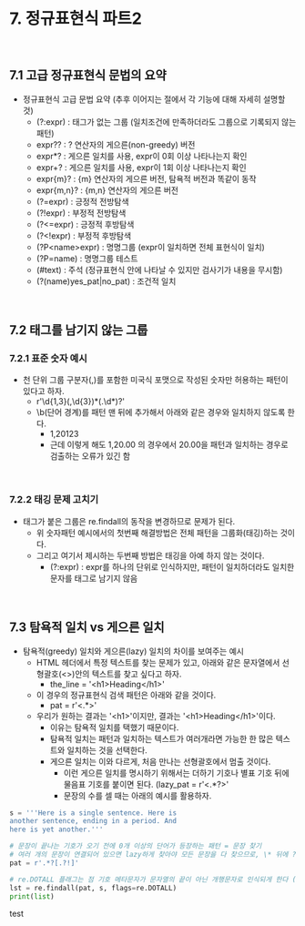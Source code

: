 # 7. 정규표현식 파트2
<br>

## 7.1 고급 정규표현식 문법의 요약
- 정규표현식 고급 문법 요약 (추후 이어지는 절에서 각 기능에 대해 자세히 설명할 것)
  - (?:expr) : 태그가 없는 그룹 (일치조건에 만족하더라도 그룹으로 기록되지 않는 패턴)
  - expr?? : ? 연산자의 게으른(non-greedy) 버전
  - expr*? : 게으른 일치를 사용, expr이 0회 이상 나타나는지 확인
  - expr+? : 게으른 일치를 사용, expr이 1회 이상 나타나는지 확인
  - expr{m}? : {m} 연산자의 게으른 버전, 탐욕적 버전과 똑같이 동작
  - expr{m,n}? : {m,n} 연산자의 게으른 버전
  - (?=expr) : 긍정적 전방탐색
  - (?!expr) : 부정적 전방탐색
  - (?<=expr) : 긍정적 후방탐색
  - (?<!expr) : 부정적 후방탐색
  - (?P<name\>expr) : 명명그룹 (expr이 일치하면 전체 표현식이 일치)
  - (?P=name) : 명명그룹 테스트
  - (#text) : 주석 (정규표현식 안에 나타날 수 있지만 검사기가 내용을 무시함)
  - (?(name)yes_pat|no_pat) : 조건적 일치
  
<br>

## 7.2 태그를 남기지 않는 그룹
### 7.2.1 표준 숫자 예시
- 천 단위 그룹 구분자(,)를 포함한 미국식 포맷으로 작성된 숫자만 허용하는 패턴이 있다고 하자.
  - r'\d{1,3}(,\d{3})\*(\.\d\*)?'
  - \b(단어 경계)를 패턴 맨 뒤에 추가해서 아래와 같은 경우와 일치하지 않도록 한다.
    - 1,20123
    - 근데 이렇게 해도 1,20.00 의 경우에서 20.00을 패턴과 일치하는 경우로 검출하는 오류가 있긴 함
<br>

### 7.2.2 태깅 문제 고치기
- 태그가 붙은 그룹은 re.findall의 동작을 변경하므로 문제가 된다.
  - 위 숫자패턴 예시에서의 첫번째 해결방법은 전체 패턴을 그룹화(태깅)하는 것이다.
  - 그리고 여기서 제시하는 두번째 방법은 태깅을 아예 하지 않는 것이다.
    - (?:expr) : expr를 하나의 단위로 인식하지만, 패턴이 일치하더라도 일치한 문자를 태그로 남기지 않음
<br>

## 7.3 탐욕적 일치 vs 게으른 일치
- 탐욕적(greedy) 일치와 게으른(lazy) 일치의 차이를 보여주는 예시
  - HTML 헤더에서 특정 텍스트를 찾는 문제가 있고, 아래와 같은 문자열에서 선형괄호(<\>)안의 텍스트를 찾고 싶다고 하자.
    - the_line = '<h1\>Heading</h1\>'
  - 이 경우의 정규표현식 검색 패턴은 아래와 같을 것이다.
    - pat = r'<.*\>'
  - 우리가 원하는 결과는 '<h1\>'이지만, 결과는 '<h1\>Heading</h1\>'이다.
    - 이유는 탐욕적 일치를 택했기 때문이다.
    - 탐욕적 일치는 패턴과 일치하는 텍스트가 여러개라면 가능한 한 많은 텍스트와 일치하는 것을 선택한다.
    - 게으른 일치는 이와 다르게, 처음 만나는 선형괄호에서 멈출 것이다.
      - 이런 게으른 일치를 명시하기 위해서는 더하기 기호나 별표 기호 뒤에 물음표 기호를 붙이면 된다. (lazy_pat = r'<.\*?\>'
      - 문장의 수를 셀 때는 아래의 예시를 활용하자.

```python
s = '''Here is a single sentence. Here is
another sentence, ending in a period. And 
here is yet another.'''

# 문장이 끝나는 기호가 오기 전에 0개 이상의 단어가 등장하는 패턴 = 문장 찾기
# 여러 개의 문장이 연결되어 있으면 lazy하게 찾아야 모든 문장을 다 찾으므로, \* 뒤에 ?를 붙여준다 
pat = r'.*?[.?!]'

# re.DOTALL 플래그는 점 기호 메타문자가 문자열의 끝이 아닌 개행문자로 인식되게 한다 (더 짧게 쓰려면 re.S로 쓸 수 있음)
lst = re.findall(pat, s, flags=re.DOTALL)
print(list)
```

test



  



